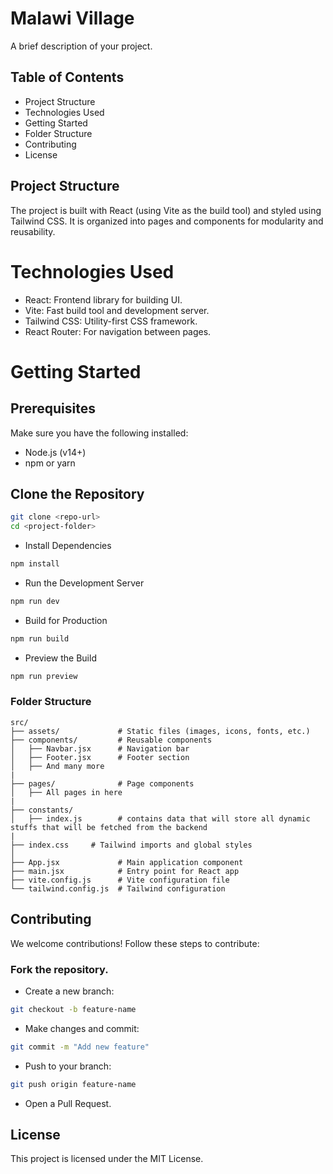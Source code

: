 # Malawi Village
A brief description of your project.

## Table of Contents
- Project Structure
- Technologies Used
- Getting Started
- Folder Structure
- Contributing
- License

## Project Structure
The project is built with React (using Vite as the build tool) and styled using Tailwind CSS. It is organized into pages and components for modularity and reusability.

# Technologies Used
- React: Frontend library for building UI.
- Vite: Fast build tool and development server.
- Tailwind CSS: Utility-first CSS framework.
- React Router: For navigation between pages.

# Getting Started
## Prerequisites
Make sure you have the following installed:

- Node.js (v14+)
- npm or yarn

## Clone the Repository
```bash
git clone <repo-url>
cd <project-folder>
```
- Install Dependencies
```bash
npm install
```
- Run the Development Server
```bash
npm run dev
```
- Build for Production
```bash
npm run build
```
- Preview the Build
```bash
npm run preview
```

### Folder Structure
```
src/
├── assets/             # Static files (images, icons, fonts, etc.)
├── components/         # Reusable components
│   ├── Navbar.jsx      # Navigation bar
│   ├── Footer.jsx      # Footer section
│   ├── And many more
|
├── pages/              # Page components
│   ├── All pages in here
|
├── constants/              
│   ├── index.js        # contains data that will store all dynamic stuffs that will be fetched from the backend
|
├── index.css     # Tailwind imports and global styles
│   
├── App.jsx             # Main application component
├── main.jsx            # Entry point for React app
├── vite.config.js      # Vite configuration file
└── tailwind.config.js  # Tailwind configuration
```

## Contributing
We welcome contributions! Follow these steps to contribute:

### Fork the repository.
- Create a new branch:
```bash
git checkout -b feature-name
```
- Make changes and commit:
```bash
git commit -m "Add new feature"
```
- Push to your branch:
```bash
git push origin feature-name
```
- Open a Pull Request.

## License
This project is licensed under the MIT License.